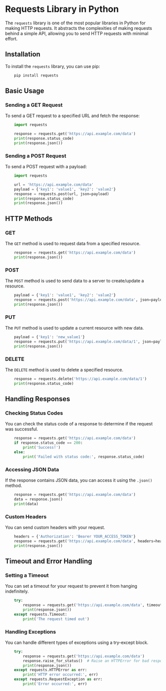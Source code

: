 
# Requests Library in Python

The `requests` library is one of the most popular libraries in Python for making HTTP requests. It abstracts the complexities of making requests behind a simple API, allowing you to send HTTP requests with minimal effort.

## Installation

To install the `requests` library, you can use pip:

```bash
    pip install requests
```

## Basic Usage

### Sending a GET Request

To send a GET request to a specified URL and fetch the response:

```python
    import requests

    response = requests.get('https://api.example.com/data')
    print(response.status_code)
    print(response.json())
```

### Sending a POST Request

To send a POST request with a payload:

```python
    import requests

    url = 'https://api.example.com/data'
    payload = {'key1': 'value1', 'key2': 'value2'}
    response = requests.post(url, json=payload)
    print(response.status_code)
    print(response.json())
```

## HTTP Methods

### GET

The `GET` method is used to request data from a specified resource.

```python
    response = requests.get('https://api.example.com/data')
    print(response.json())
```

### POST

The `POST` method is used to send data to a server to create/update a resource.

```python
    payload = {'key1': 'value1', 'key2': 'value2'}
    response = requests.post('https://api.example.com/data', json=payload)
    print(response.json())
```

### PUT

The `PUT` method is used to update a current resource with new data.

```python
    payload = {'key1': 'new_value1'}
    response = requests.put('https://api.example.com/data/1', json=payload)
    print(response.json())
```

### DELETE

The `DELETE` method is used to delete a specified resource.

```python
    response = requests.delete('https://api.example.com/data/1')
    print(response.status_code)
```

## Handling Responses

### Checking Status Codes

You can check the status code of a response to determine if the request was successful.

```python
    response = requests.get('https://api.example.com/data')
    if response.status_code == 200:
        print('Success!')
    else:
        print('Failed with status code:', response.status_code)
```

### Accessing JSON Data

If the response contains JSON data, you can access it using the `.json()` method.

```python
    response = requests.get('https://api.example.com/data')
    data = response.json()
    print(data)
```

### Custom Headers

You can send custom headers with your request.

```python
    headers = {'Authorization': 'Bearer YOUR_ACCESS_TOKEN'}
    response = requests.get('https://api.example.com/data', headers=headers)
    print(response.json())
```

## Timeout and Error Handling

### Setting a Timeout

You can set a timeout for your request to prevent it from hanging indefinitely.

```python
    try:
        response = requests.get('https://api.example.com/data', timeout=5)
        print(response.json())
    except requests.Timeout:
        print('The request timed out')
```

### Handling Exceptions

You can handle different types of exceptions using a try-except block.

```python
    try:
        response = requests.get('https://api.example.com/data')
        response.raise_for_status()  # Raise an HTTPError for bad responses
        print(response.json())
    except requests.HTTPError as err:
        print('HTTP error occurred:', err)
    except requests.RequestException as err:
        print('Error occurred:', err)
```

